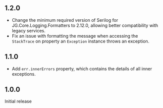 

## 1.2.0

- Change the minimum required version of Serilog for JG.Core.Logging.Formatters to 2.12.0, allowing better compatibility with legacy services.
- Fix an issue with formatting the message when accessing the `StackTrace` on property an `Exception` instance throws an exception.

## 1.1.0

- Add `err.innerErrors` property, which contains the details of all inner exceptions.

## 1.0.0

Initial release
